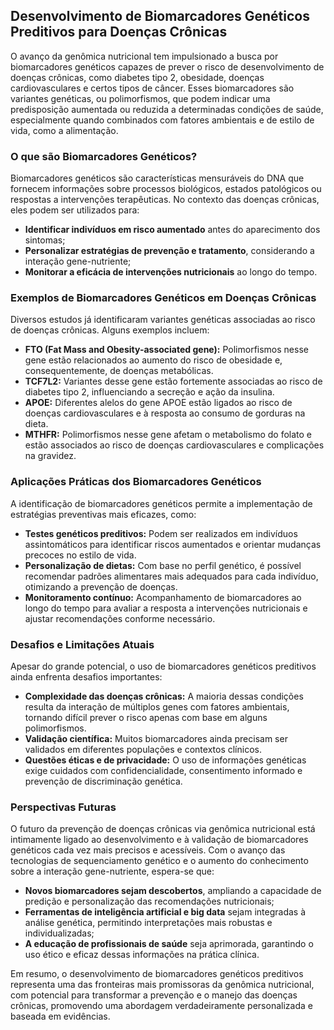 
## Desenvolvimento de Biomarcadores Genéticos Preditivos para Doenças Crônicas

O avanço da genômica nutricional tem impulsionado a busca por biomarcadores genéticos capazes de prever o risco de desenvolvimento de doenças crônicas, como diabetes tipo 2, obesidade, doenças cardiovasculares e certos tipos de câncer. Esses biomarcadores são variantes genéticas, ou polimorfismos, que podem indicar uma predisposição aumentada ou reduzida a determinadas condições de saúde, especialmente quando combinados com fatores ambientais e de estilo de vida, como a alimentação.

### O que são Biomarcadores Genéticos?

Biomarcadores genéticos são características mensuráveis do DNA que fornecem informações sobre processos biológicos, estados patológicos ou respostas a intervenções terapêuticas. No contexto das doenças crônicas, eles podem ser utilizados para:

- **Identificar indivíduos em risco aumentado** antes do aparecimento dos sintomas;
- **Personalizar estratégias de prevenção e tratamento**, considerando a interação gene-nutriente;
- **Monitorar a eficácia de intervenções nutricionais** ao longo do tempo.

### Exemplos de Biomarcadores Genéticos em Doenças Crônicas

Diversos estudos já identificaram variantes genéticas associadas ao risco de doenças crônicas. Alguns exemplos incluem:

- **FTO (Fat Mass and Obesity-associated gene):** Polimorfismos nesse gene estão relacionados ao aumento do risco de obesidade e, consequentemente, de doenças metabólicas.
- **TCF7L2:** Variantes desse gene estão fortemente associadas ao risco de diabetes tipo 2, influenciando a secreção e ação da insulina.
- **APOE:** Diferentes alelos do gene APOE estão ligados ao risco de doenças cardiovasculares e à resposta ao consumo de gorduras na dieta.
- **MTHFR:** Polimorfismos nesse gene afetam o metabolismo do folato e estão associados ao risco de doenças cardiovasculares e complicações na gravidez.

### Aplicações Práticas dos Biomarcadores Genéticos

A identificação de biomarcadores genéticos permite a implementação de estratégias preventivas mais eficazes, como:

- **Testes genéticos preditivos:** Podem ser realizados em indivíduos assintomáticos para identificar riscos aumentados e orientar mudanças precoces no estilo de vida.
- **Personalização de dietas:** Com base no perfil genético, é possível recomendar padrões alimentares mais adequados para cada indivíduo, otimizando a prevenção de doenças.
- **Monitoramento contínuo:** Acompanhamento de biomarcadores ao longo do tempo para avaliar a resposta a intervenções nutricionais e ajustar recomendações conforme necessário.

### Desafios e Limitações Atuais

Apesar do grande potencial, o uso de biomarcadores genéticos preditivos ainda enfrenta desafios importantes:

- **Complexidade das doenças crônicas:** A maioria dessas condições resulta da interação de múltiplos genes com fatores ambientais, tornando difícil prever o risco apenas com base em alguns polimorfismos.
- **Validação científica:** Muitos biomarcadores ainda precisam ser validados em diferentes populações e contextos clínicos.
- **Questões éticas e de privacidade:** O uso de informações genéticas exige cuidados com confidencialidade, consentimento informado e prevenção de discriminação genética.

### Perspectivas Futuras

O futuro da prevenção de doenças crônicas via genômica nutricional está intimamente ligado ao desenvolvimento e à validação de biomarcadores genéticos cada vez mais precisos e acessíveis. Com o avanço das tecnologias de sequenciamento genético e o aumento do conhecimento sobre a interação gene-nutriente, espera-se que:

- **Novos biomarcadores sejam descobertos**, ampliando a capacidade de predição e personalização das recomendações nutricionais;
- **Ferramentas de inteligência artificial e big data** sejam integradas à análise genética, permitindo interpretações mais robustas e individualizadas;
- **A educação de profissionais de saúde** seja aprimorada, garantindo o uso ético e eficaz dessas informações na prática clínica.

Em resumo, o desenvolvimento de biomarcadores genéticos preditivos representa uma das fronteiras mais promissoras da genômica nutricional, com potencial para transformar a prevenção e o manejo das doenças crônicas, promovendo uma abordagem verdadeiramente personalizada e baseada em evidências.
```
